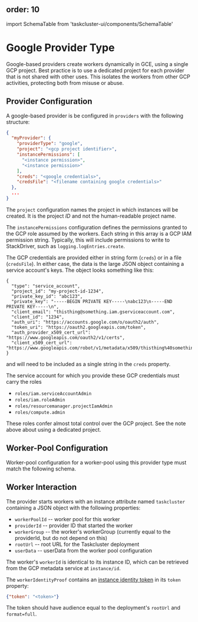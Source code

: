 order: 10
---
import SchemaTable from 'taskcluster-ui/components/SchemaTable'

# Google Provider Type

Google-based providers create workers dynamically in GCE, using a single GCP project.
Best practice is to use a dedicated project for each provider that is not shared with other uses.
This isolates the workers from other GCP activities, protecting both from misuse or abuse.

## Provider Configuration

A google-based provider is be configured in `providers` with the following structure:

```json
{
  "myProvider": {
    "providerType": "google",
    "project": "<gcp project identifier>",
    "instancePermissions": [
      "<instance permission>",
      "<instance permission>"
    ],
    "creds": "<google credentials>",
    "credsFile": "<filename containing google credentials>"
  },
  ...
}
```

The `project` configuration names the project in which instances will be created.
It is the project *ID* and not the human-readable project name.

The `instancePermissions` configuration defines the permissions granted to the GCP role assumed by the workers.
Each string in this array is a GCP IAM permission string.
Typically, this will include permissions to write to StackDriver, such as `logging.logEntries.create`.

The GCP credentials are provided either in string form (`creds`) or in a file (`credsFile`).
In either case, the data is the large JSON object containing a service account's keys. The object looks something like this:

```
{
  "type": "service_account",
  "project_id": "my-project-id-1234",
  "private_key_id": "abc123",
  "private_key": "-----BEGIN PRIVATE KEY-----\nabc123\n-----END PRIVATE KEY-----\n",
  "client_email": "thisthing@something.iam.gserviceaccount.com",
  "client_id": "1234",
  "auth_uri": "https://accounts.google.com/o/oauth2/auth",
  "token_uri": "https://oauth2.googleapis.com/token",
  "auth_provider_x509_cert_url": "https://www.googleapis.com/oauth2/v1/certs",
  "client_x509_cert_url": "https://www.googleapis.com/robot/v1/metadata/x509/thisthing%40something.iam.gserviceaccount.com"
}
```
and will need to be included as a single string in the `creds` property.

The service account for which you provide these GCP credentials must carry the roles

* `roles/iam.serviceAccountAdmin`
* `roles/iam.roleAdmin`
* `roles/resourcemanager.projectIamAdmin`
* `roles/compute.admin`

These roles confer almost total control over the GCP project.
See the note above about using a dedicated project.

## Worker-Pool Configuration

Worker-pool configuration for a worker-pool using this provider type must match the following schema.

<SchemaTable schema="/schemas/worker-manager/v1/config-google.json" />

## Worker Interaction

The provider starts workers with an instance attribute named `taskcluster` containing a JSON object with the following properties:

* `workerPoolId` -- worker pool for this worker
* `providerId` -- provider ID that started the worker
* `workerGroup` -- the worker's workerGroup (currently equal to the providerId, but do not depend on this)
* `rootUrl` -- root URL for the Taskcluster deployment
* `userData` -- userData from the worker pool configuration

The worker's `workerId` is identical to its instance ID, which can be retrieved from the GCP metadata service at `instance/id`.

The `workerIdentityProof` contains an [instance identity token](https://cloud.google.com/compute/docs/instances/verifying-instance-identity) in its `token` property:

```json
{"token": "<token>"}
```

The token should have audience equal to the deployment's `rootUrl` and `format=full`.
